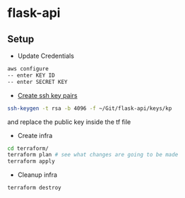 # flask-api

## Setup

- Update Credentials
```sh
aws configure
-- enter KEY ID
-- enter SECRET KEY
```

- [Create ssh key pairs](https://www.ssh.com/ssh/keygen/)
```sh
ssh-keygen -t rsa -b 4096 -f ~/Git/flask-api/keys/kp
```
and replace the public key inside the tf file

- Create infra
```sh
cd terraform/
terraform plan # see what changes are going to be made
terraform apply 

```

- Cleanup infra
```sh
terraform destroy
```